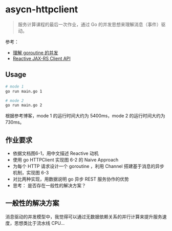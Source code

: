 # asycn-httpclient

> 服务计算课程的最后一次作业，通过 Go 的并发思想来理解消息（事件）驱动。

参考：
  + [理解 goroutine 的并发](http://blog.csdn.net/pmlpml/article/details/78850661)
  + [Reactive JAX-RS Client API](https://jersey.github.io/documentation/latest/rx-client.html)


## Usage

```sh
# mode 1
go run main.go 1

# mode 2
go run main.go 2
```

根据参考博客，mode 1 的运行时间大约为 5400ms，mode 2 的运行时间大约为 730ms。

## 作业要求

  + 依据文档图6-1，用中文描述 Reactive 动机
  + 使用 go HTTPClient 实现图 6-2 的 Naive Approach
  + 为每个 HTTP 请求设计一个 goroutine ，利用 Channel 搭建基于消息的异步机制，实现图 6-3
  + 对比两种实现，用数据说明 go 异步 REST 服务协作的优势
  + 思考： 是否存在一般性的解决方案？

## 一般性的解决方案

消息驱动的并发模型中，我觉得可以通过无数据依赖关系的并行计算来提升服务速度，思想类比于流水线 CPU...
